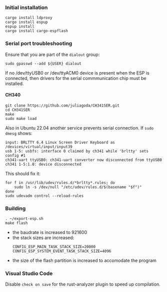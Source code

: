 
### Initial installation

```
cargo install ldproxy
cargo install espup
espup install
cargo install cargo-espflash
```

### Serial port troubleshooting

Ensure that you are part of the `dialout` group:
```
sudo gpasswd --add ${USER} dialout
```


If no /dev/ttyUSB0 or /dev/ttyACM0 device is present when the ESP is connected, then drivers for the serial 
commmunication chip must be installed.



#### CH340
```
git clone https://github.com/juliagoda/CH341SER.git
cd CH341SER
make
sudo make load
```

Also in Ubuntu 22.04 another service prevents serial connection. If `sudo dmesg` shows:
```
input: BRLTTY 6.4 Linux Screen Driver Keyboard as /devices/virtual/input/input39
usb 1-5: usbfs: interface 0 claimed by ch341 while 'brltty' sets config #1
ch341-uart ttyUSB0: ch341-uart converter now disconnected from ttyUSB0
ch341 1-5:1.0: device disconnected
```


This should fix it:
```
for f in /usr/lib/udev/rules.d/*brltty*.rules; do
    sudo ln -s /dev/null "/etc/udev/rules.d/$(basename "$f")"
done
sudo udevadm control --reload-rules
```


### Building

```
. ~/export-esp.sh
make flash
```

- the baudrate is increased to 921600
- the stack sizes are increased:
  ```
  CONFIG_ESP_MAIN_TASK_STACK_SIZE=20000
  CONFIG_ESP_SYSTEM_EVENT_TASK_STACK_SIZE=4096
  ```
- the size of the flash partition is increased to accomodate the program 


### Visual Studio Code

Disable `check on save` for the rust-analyzer plugin to speed up compilation.